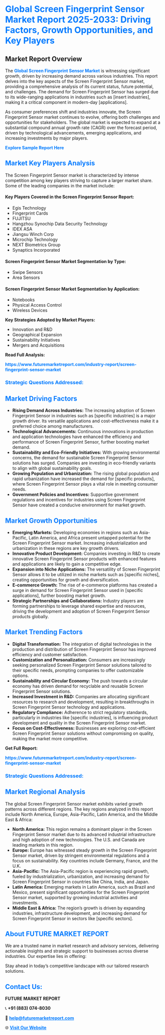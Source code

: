 <h1 style="color: #007BFF;">Global Screen Fingerprint Sensor Market Report 2025-2033: Driving Factors, Growth Opportunities, and Key Players</h1>

<section id="overview">
<h2>Market Report Overview</h2>
<p>The <a href="https://www.futuremarketreport.com/industry-report/screen-fingerprint-sensor-market" style="color: #007BFF; text-decoration: none;"><strong>Global Screen Fingerprint Sensor Market</strong></a> is witnessing significant growth, driven by increasing demand across various industries. This report delves into the key aspects of the Screen Fingerprint Sensor market, providing a comprehensive analysis of its current status, future potential, and challenges. The demand for Screen Fingerprint Sensor has surged due to its wide-ranging applications in industries such as [insert industries], making it a critical component in modern-day [applications].</p>
<p>As consumer preferences shift and industries innovate, the Screen Fingerprint Sensor market continues to evolve, offering both challenges and opportunities for stakeholders. The global market is expected to expand at a substantial compound annual growth rate (CAGR) over the forecast period, driven by technological advancements, emerging applications, and increasing investments by major players.</p>
</section>

<section id="overview">
<p><a href="https://www.futuremarketreport.com/request-sample/reportId=52424" style="color: #007BFF; text-decoration: none;"><strong>Explore Sample Report Here</strong></a></p>
</section>

<section id="key-players">
<h2 style="color: #007BFF;">Market Key Players Analysis</h2>
<p>The Screen Fingerprint Sensor market is characterized by intense competition among key players striving to capture a larger market share. Some of the leading companies in the market include:</p>
<h4>Key Players Covered in the Screen Fingerprint Sensor Report:</h4>
<ul><li>Egis Technology</li><li>Fingerprint Cards</li><li>FUJITSU</li><li>Hangzhou Synochip Data Security Technology</li><li>IDEX ASA</li><li>Jiangsu Winch Corp</li><li>Microchip Technology</li><li>NEXT Biometrics Group</li><li>Synaptics Incorporated</li></ul>
<h4>Screen Fingerprint Sensor Market Segmentation by Type:</h4>
<ul><li>Swipe Sensors</li><li>Area Sensors</li></ul>

<h4>Screen Fingerprint Sensor Market Segmentation by Application:</h4>
<ul><li>Notebooks</li><li>Physical Access Control</li><li>Wireless Devices</li></ul>
<p><strong>Key Strategies Adopted by Market Players:</strong></p>
<ul>
<li>Innovation and R&D</li>
<li>Geographical Expansion</li>
<li>Sustainability Initiatives</li>
<li>Mergers and Acquisitions</li>
</ul>
</section>

<section>
<p><strong>Read Full Analysis: </strong></p><a href="https://www.futuremarketreport.com/industry-report/screen-fingerprint-sensor-market" style="color: #007BFF; text-decoration: none;"><strong>https://www.futuremarketreport.com/industry-report/screen-fingerprint-sensor-market</strong></a>
<h3 style="color: #007BFF;">Strategic Questions Addressed:</h3>
</section>

<section id="driving-factors">
<h2 style="color: #007BFF;">Market Driving Factors</h2>
<ul>
<li><strong>Rising Demand Across Industries:</strong> The increasing adoption of Screen Fingerprint Sensor in industries such as [specific industries] is a major growth driver. Its versatile applications and cost-effectiveness make it a preferred choice among manufacturers.</li>
<li><strong>Technological Advancements:</strong> Continuous innovations in production and application technologies have enhanced the efficiency and performance of Screen Fingerprint Sensor, further boosting market demand.</li>
<li><strong>Sustainability and Eco-Friendly Initiatives:</strong> With growing environmental concerns, the demand for sustainable Screen Fingerprint Sensor solutions has surged. Companies are investing in eco-friendly variants to align with global sustainability goals.</li>
<li><strong>Growing Population and Urbanization:</strong> The rising global population and rapid urbanization have increased the demand for [specific products], where Screen Fingerprint Sensor plays a vital role in meeting consumer needs.</li>
<li><strong>Government Policies and Incentives:</strong> Supportive government regulations and incentives for industries using Screen Fingerprint Sensor have created a conducive environment for market growth.</li>
</ul>
</section>

<section id="growth-opportunities">
<h2 style="color: #007BFF;">Market Growth Opportunities</h2>
<ul>
<li><strong>Emerging Markets:</strong> Developing economies in regions such as Asia-Pacific, Latin America, and Africa present untapped potential for the Screen Fingerprint Sensor market. Increasing industrialization and urbanization in these regions are key growth drivers.</li>
<li><strong>Innovative Product Development:</strong> Companies investing in R&D to create innovative Screen Fingerprint Sensor products with enhanced features and applications are likely to gain a competitive edge.</li>
<li><strong>Expansion into Niche Applications:</strong> The versatility of Screen Fingerprint Sensor allows it to be utilized in niche markets such as [specific niches], creating opportunities for growth and diversification.</li>
<li><strong>E-commerce Growth:</strong> The rise of e-commerce platforms has created a surge in demand for Screen Fingerprint Sensor used in [specific applications], further boosting market growth.</li>
<li><strong>Strategic Partnerships and Collaborations:</strong> Industry players are forming partnerships to leverage shared expertise and resources, driving the development and adoption of Screen Fingerprint Sensor products globally.</li>
</ul>
</section>

<section id="trending-factors">
<h2 style="color: #007BFF;">Market Trending Factors</h2>
<ul>
<li><strong>Digital Transformation:</strong> The integration of digital technologies in the production and distribution of Screen Fingerprint Sensor has improved efficiency and customer satisfaction.</li>
<li><strong>Customization and Personalization:</strong> Consumers are increasingly seeking personalized Screen Fingerprint Sensor solutions tailored to their specific needs, prompting companies to offer customizable options.</li>
<li><strong>Sustainability and Circular Economy:</strong> The push towards a circular economy has driven demand for recyclable and reusable Screen Fingerprint Sensor solutions.</li>
<li><strong>Increased Investment in R&D:</strong> Companies are allocating significant resources to research and development, resulting in breakthroughs in Screen Fingerprint Sensor technology and applications.</li>
<li><strong>Regulatory Compliance:</strong> Adherence to strict regulatory standards, particularly in industries like [specific industries], is influencing product development and quality in the Screen Fingerprint Sensor market.</li>
<li><strong>Focus on Cost-Effectiveness:</strong> Businesses are exploring cost-efficient Screen Fingerprint Sensor solutions without compromising on quality, making the market more competitive.</li>
</ul>
</section>

<section>
<p><strong>Get Full Report: </strong></p><a href="https://www.futuremarketreport.com/industry-report/screen-fingerprint-sensor-market" style="color: #007BFF; text-decoration: none;"><strong>https://www.futuremarketreport.com/industry-report/screen-fingerprint-sensor-market</strong></a>
<h3 style="color: #007BFF;">Strategic Questions Addressed:</h3>
</section>


<section id="regional-analysis">
<h2 style="color: #007BFF;">Market Regional Analysis</h2>
<p>The global Screen Fingerprint Sensor market exhibits varied growth patterns across different regions. The key regions analyzed in this report include North America, Europe, Asia-Pacific, Latin America, and the Middle East & Africa:</p>
<ul>
<li><strong>North America:</strong> This region remains a dominant player in the Screen Fingerprint Sensor market due to its advanced industrial infrastructure and high adoption of new technologies. The U.S. and Canada are leading markets in this region.</li>
<li><strong>Europe:</strong> Europe has witnessed steady growth in the Screen Fingerprint Sensor market, driven by stringent environmental regulations and a focus on sustainability. Key countries include Germany, France, and the U.K.</li>
<li><strong>Asia-Pacific:</strong> The Asia-Pacific region is experiencing rapid growth, fueled by industrialization, urbanization, and increasing demand for Screen Fingerprint Sensor in countries like China, India, and Japan.</li>
<li><strong>Latin America:</strong> Emerging markets in Latin America, such as Brazil and Mexico, present significant opportunities for the Screen Fingerprint Sensor market, supported by growing industrial activities and investments.</li>
<li><strong>Middle East & Africa:</strong> The region’s growth is driven by expanding industries, infrastructure development, and increasing demand for Screen Fingerprint Sensor in sectors like [specific sectors].</li>
</ul>
</section>

<footer>
<h2 style="color: #007BFF;">About FUTURE MARKET REPORT</h2>
<p>We are a trusted name in market research and advisory services, delivering actionable insights and strategic support to businesses across diverse industries. Our expertise lies in offering:</p>

<p>Stay ahead in today’s competitive landscape with our tailored research solutions.</p>

<h2 style="color: #007BFF;">Contact Us:</h2>
<p><strong>FUTURE MARKET REPORT</strong></p>
<p>📞 <strong>+91 (883) 074-8030</strong></p>
<p>📧 <strong><a href="mailto:help@futuremarketreport.com" style="color: #007BFF;">help@futuremarketreport.com</a></strong></p>
<p>🌐 <strong><a href="https://www.futuremarketreport.com/" style="color: #007BFF;">Visit Our Website</a></strong></p>
</footer>